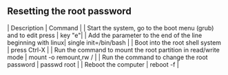 ## Resetting the root password
| Description | Command |
| Start the system, go to the boot menu (grub) and  to edit press | key "e"|
| Add the parameter to the end of the line beginning with linux| single init=/bin/bash |
| Boot into the root shell system | press Ctrl-X |
| Run the command to mount the root partition in read/write mode | mount -o remount,rw / |
| Run the command to change the root password | passwd root |
| Reboot the computer | reboot -f |
